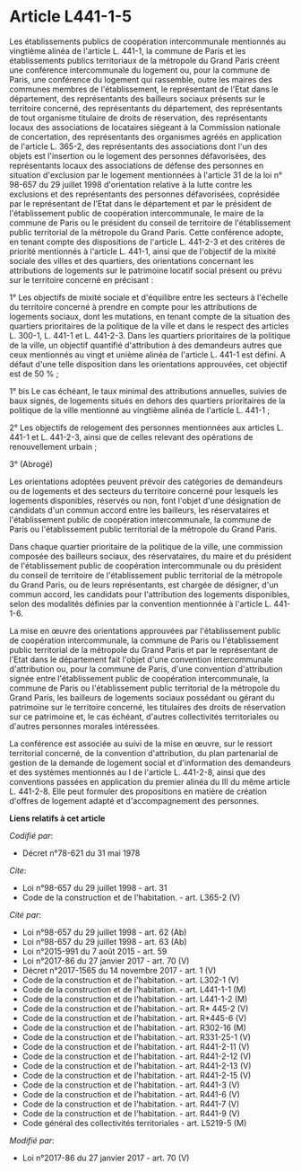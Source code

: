 # Article L441-1-5

Les établissements publics de coopération intercommunale mentionnés au vingtième alinéa de l'article L. 441-1, la commune de
Paris et les établissements publics territoriaux de la métropole du Grand Paris créent une conférence intercommunale du
logement ou, pour la commune de Paris, une conférence du logement qui rassemble, outre les maires des communes membres de
l'établissement, le représentant de l'Etat dans le département, des représentants des bailleurs sociaux présents sur le
territoire concerné, des représentants du département, des représentants de tout organisme titulaire de droits de
réservation, des représentants locaux des associations de locataires siégeant à la Commission nationale de concertation, des
représentants des organismes agréés en application de l'article L. 365-2, des représentants des associations dont l'un des
objets est l'insertion ou le logement des personnes défavorisées, des représentants locaux des associations de défense des
personnes en situation d'exclusion par le logement mentionnées à l'article 31 de la loi n° 98-657 du 29 juillet 1998
d'orientation relative à la lutte contre les exclusions et des représentants des personnes défavorisées, coprésidée par le
représentant de l'Etat dans le département et par le président de l'établissement public de coopération intercommunale, le
maire de la commune de Paris ou le président du conseil de territoire de l'établissement public territorial de la métropole
du Grand Paris. Cette conférence adopte, en tenant compte des dispositions de l'article L. 441-2-3 et des critères de
priorité mentionnés à l'article L. 441-1, ainsi que de l'objectif de la mixité sociale des villes et des quartiers, des
orientations concernant les attributions de logements sur le patrimoine locatif social présent ou prévu sur le territoire
concerné en précisant : 

1° Les objectifs de mixité sociale et d'équilibre entre les secteurs à l'échelle du territoire concerné à prendre en compte
pour les attributions de logements sociaux, dont les mutations, en tenant compte de la situation des quartiers prioritaires
de la politique de la ville et dans le respect des articles L. 300-1, L. 441-1 et L. 441-2-3. Dans les quartiers prioritaires
de la politique de la ville, un objectif quantifié d'attribution à des demandeurs autres que ceux mentionnés au vingt et
unième alinéa de l'article L. 441-1 est défini. A défaut d'une telle disposition dans les orientations approuvées, cet
objectif est de 50 % ; 

1° bis Le cas échéant, le taux minimal des attributions annuelles, suivies de baux signés, de logements situés en dehors des
quartiers prioritaires de la politique de la ville mentionné au vingtième alinéa de l'article L. 441-1 ; 

2° Les objectifs de relogement des personnes mentionnées aux articles L. 441-1 et L. 441-2-3, ainsi que de celles relevant
des opérations de renouvellement urbain ; 

3° (Abrogé) 

Les orientations adoptées peuvent prévoir des catégories de demandeurs ou de logements et des secteurs du territoire concerné
pour lesquels les logements disponibles, réservés ou non, font l'objet d'une désignation de candidats d'un commun accord
entre les bailleurs, les réservataires et l'établissement public de coopération intercommunale, la commune de Paris ou
l'établissement public territorial de la métropole du Grand Paris. 

Dans chaque quartier prioritaire de la politique de la ville, une commission composée des bailleurs sociaux, des
réservataires, du maire et du président de l'établissement public de coopération intercommunale ou du président du conseil de
territoire de l'établissement public territorial de la métropole du Grand Paris, ou de leurs représentants, est chargée de
désigner, d'un commun accord, les candidats pour l'attribution des logements disponibles, selon des modalités définies par la
convention mentionnée à l'article L. 441-1-6. 

La mise en œuvre des orientations approuvées par l'établissement public de coopération intercommunale, la commune de Paris ou
l'établissement public territorial de la métropole du Grand Paris et par le représentant de l'Etat dans le département fait
l'objet d'une convention intercommunale d'attribution ou, pour la commune de Paris, d'une convention d'attribution signée
entre l'établissement public de coopération intercommunale, la commune de Paris ou l'établissement public territorial de la
métropole du Grand Paris, les bailleurs de logements sociaux possédant ou gérant du patrimoine sur le territoire concerné,
les titulaires des droits de réservation sur ce patrimoine et, le cas échéant, d'autres collectivités territoriales ou
d'autres personnes morales intéressées. 

La conférence est associée au suivi de la mise en œuvre, sur le ressort territorial concerné, de la convention d'attribution,
du plan partenarial de gestion de la demande de logement social et d'information des demandeurs et des systèmes mentionnés au
I de l'article L. 441-2-8, ainsi que des conventions passées en application du premier alinéa du III du même article L.
441-2-8. Elle peut formuler des propositions en matière de création d'offres de logement adapté et d'accompagnement des
personnes.

**Liens relatifs à cet article**

_Codifié par_:

  - Décret n°78-621 du 31 mai 1978

_Cite_:

  - Loi n°98-657 du 29 juillet 1998 - art. 31
  - Code de la construction et de l'habitation. - art. L365-2 (V)

_Cité par_:

  - Loi n°98-657 du 29 juillet 1998 - art. 62 (Ab)
  - Loi n°98-657 du 29 juillet 1998 - art. 63 (Ab)
  - Loi n°2015-991 du 7 août 2015 - art. 59
  - Loi n°2017-86 du 27 janvier 2017 - art. 70 (V)
  - Décret n°2017-1565 du 14 novembre 2017 - art. 1 (V)
  - Code de la construction et de l'habitation. - art. L302-1 (V)
  - Code de la construction et de l'habitation. - art. L441-1-1 (M)
  - Code de la construction et de l'habitation. - art. L441-1-2 (M)
  - Code de la construction et de l'habitation. - art. R* 445-2 (V)
  - Code de la construction et de l'habitation. - art. R*445-6 (V)
  - Code de la construction et de l'habitation. - art. R302-16 (M)
  - Code de la construction et de l'habitation. - art. R331-25-1 (V)
  - Code de la construction et de l'habitation. - art. R441-2-11 (V)
  - Code de la construction et de l'habitation. - art. R441-2-12 (V)
  - Code de la construction et de l'habitation. - art. R441-2-13 (V)
  - Code de la construction et de l'habitation. - art. R441-2-15 (V)
  - Code de la construction et de l'habitation. - art. R441-3 (V)
  - Code de la construction et de l'habitation. - art. R441-6 (V)
  - Code de la construction et de l'habitation. - art. R441-7 (V)
  - Code de la construction et de l'habitation. - art. R441-9 (V)
  - Code général des collectivités territoriales - art. L5219-5 (M)

_Modifié par_:

  - Loi n°2017-86 du 27 janvier 2017 - art. 70 (V)
